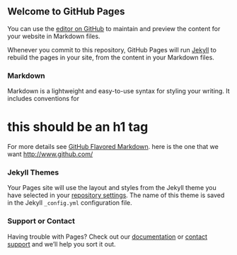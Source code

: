 ## Welcome to GitHub Pages

You can use the [editor on GitHub](https://github.com/Rebeccaz0719/Pizza-App/edit/gh-pages/index.md) to maintain and preview the content for your website in Markdown files.

Whenever you commit to this repository, GitHub Pages will run [Jekyll](https://jekyllrb.com/) to rebuild the pages in your site, from the content in your Markdown files.

### Markdown

Markdown is a lightweight and easy-to-use syntax for styling your writing. It includes conventions for
# this should be an h1 tag #
For more details see [GitHub Flavored Markdown](https://guides.github.com/features/mastering-markdown/).
here is the one that we want http://www.github.com/

### Jekyll Themes

Your Pages site will use the layout and styles from the Jekyll theme you have selected in your [repository settings](https://github.com/Rebeccaz0719/Pizza-App/settings). The name of this theme is saved in the Jekyll `_config.yml` configuration file.

### Support or Contact

Having trouble with Pages? Check out our [documentation](https://docs.github.com/categories/github-pages-basics/) or [contact support](https://github.com/contact) and we’ll help you sort it out.
